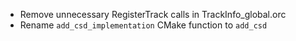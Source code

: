 
- Remove unnecessary RegisterTrack calls in TrackInfo_global.orc
- Rename `add_csd_implementation` CMake function to `add_csd`
